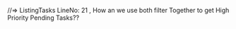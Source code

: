//=> ListingTasks LineNo: 21 , How an we use both filter Together to get  High Priority Pending Tasks??